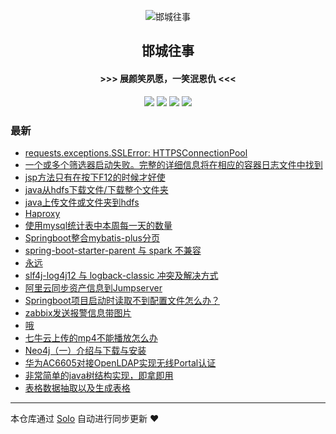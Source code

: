 <p align="center"><img alt="邯城往事" src="https://img.hacpai.com/file/2019/11/guohui-e67e7b3b.png"></p><h2 align="center">
邯城往事
</h2>

<h4 align="center">               >>>  展颜笑夙愿，一笑泯恩仇 <<<</h4>
<p align="center"><a title="邯城往事" target="_blank" href="https://github.com/cuijianzhe/solo-blog"><img src="https://img.shields.io/github/last-commit/cuijianzhe/solo-blog.svg?style=flat-square&color=FF9900"></a>
<a title="GitHub repo size in bytes" target="_blank" href="https://github.com/cuijianzhe/solo-blog"><img src="https://img.shields.io/github/repo-size/cuijianzhe/solo-blog.svg?style=flat-square"></a>
<a title="Solo Version" target="_blank" href="https://github.com/88250/solo/releases"><img src="https://img.shields.io/badge/solo-4.3.0-f1e05a.svg?style=flat-square&color=blueviolet"></a>
<a title="Hits" target="_blank" href="https://github.com/88250/hits"><img src="https://hits.b3log.org/cuijianzhe/solo-blog.svg"></a></p>

### 最新

* [requests.exceptions.SSLError: HTTPSConnectionPool](https://www.cjzshilong.cn/articles/2020/08/08/1596867654155.html)
* [一个或多个筛选器启动失败。完整的详细信息将在相应的容器日志文件中找到](https://www.cjzshilong.cn/articles/2020/08/03/1596447580884.html)
* [jsp方法只有在按下F12的时候才好使](https://www.cjzshilong.cn/articles/2020/08/03/1596443686910.html)
* [java从hdfs下载文件/下载整个文件夹](https://www.cjzshilong.cn/articles/2020/07/31/1596184855555.html)
* [java上传文件或文件夹到hdfs](https://www.cjzshilong.cn/articles/2020/07/30/1596106295313.html)
* [Haproxy](https://www.cjzshilong.cn/articles/2020/07/29/1596024607735.html)
* [使用mysql统计表中本周每一天的数量](https://www.cjzshilong.cn/articles/2020/07/29/1596021588286.html)
* [Springboot整合mybatis-plus分页](https://www.cjzshilong.cn/articles/2020/07/28/1595908685910.html)
* [spring-boot-starter-parent 与 spark 不兼容](https://www.cjzshilong.cn/articles/2020/07/27/1595853162970.html)
* [永远](https://www.cjzshilong.cn/articles/2020/07/27/1595829232315.html)
* [slf4j-log4j12 与 logback-classic 冲突及解决方式](https://www.cjzshilong.cn/articles/2020/07/24/1595569833387.html)
* [阿里云同步资产信息到Jumpserver](https://www.cjzshilong.cn/articles/2020/07/16/1594900059981.html)
* [Springboot项目启动时读取不到配置文件怎么办？](https://www.cjzshilong.cn/articles/2020/07/14/1594726114402.html)
* [zabbix发送报警信息带图片](https://www.cjzshilong.cn/articles/2020/07/09/1594290006252.html)
* [哦](https://www.cjzshilong.cn/articles/2020/07/09/1594274450978.html)
* [七牛云上传的mp4不能播放怎么办](https://www.cjzshilong.cn/articles/2020/07/04/1593823669011.html)
* [Neo4j（一）介绍与下载与安装](https://www.cjzshilong.cn/articles/2020/07/04/1593821933784.html)
* [华为AC6605对接OpenLDAP实现无线Portal认证](https://www.cjzshilong.cn/articles/2020/06/30/1593502682903.html)
* [非常简单的java树结构实现，即拿即用](https://www.cjzshilong.cn/articles/2020/06/24/1592979467491.html)
* [表格数据抽取以及生成表格](https://www.cjzshilong.cn/articles/2020/06/02/1591098366985.html)



---

本仓库通过 [Solo](https://github.com/88250/solo) 自动进行同步更新 ❤️ 